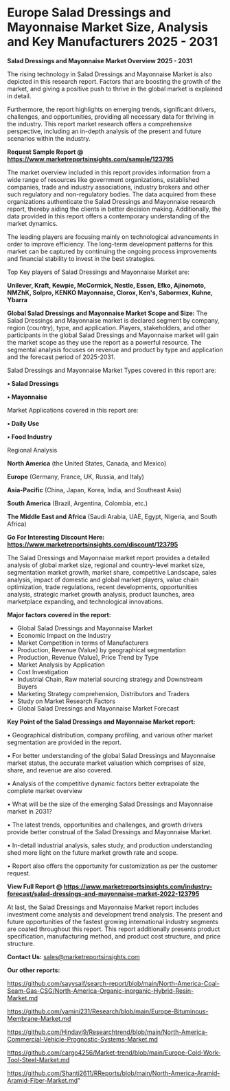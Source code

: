 # Europe Salad Dressings and Mayonnaise Market Size, Analysis and Key Manufacturers 2025 - 2031

<Strong> Salad Dressings and Mayonnaise Market Overview 2025 - 2031</strong>

The rising technology in Salad Dressings and Mayonnaise Market is also depicted in this research report. Factors that are boosting the growth of the market, and giving a positive push to thrive in the global market is explained in detail.

Furthermore, the report highlights on emerging trends, significant drivers, challenges, and opportunities, providing all necessary data for thriving in the industry. This report market research offers a comprehensive perspective, including an in-depth analysis of the present and future scenarios within the industry.

<strong>Request Sample Report @ <a href=https://www.marketreportsinsights.com/sample/123795>https://www.marketreportsinsights.com/sample/123795</a></strong>

The market overview included in this report provides information from a wide range of resources like government organizations, established companies, trade and industry associations, industry brokers and other such regulatory and non-regulatory bodies. The data acquired from these organizations authenticate the Salad Dressings and Mayonnaise research report, thereby aiding the clients in better decision making. Additionally, the data provided in this report offers a contemporary understanding of the market dynamics.

The leading players are focusing mainly on technological advancements in order to improve efficiency. The long-term development patterns for this market can be captured by continuing the ongoing process improvements and financial stability to invest in the best strategies.

Top Key players of Salad Dressings and Mayonnaise Market are:

<strong>Unilever, Kraft, Kewpie, McCormick, Nestle, Essen, Efko, Ajinomoto, NMZhK, Solpro, KENKO Mayonnaise, Clorox, Ken's, Sabormex, Kuhne, Ybarra</strong>

<strong><b>Global Salad Dressings and Mayonnaise Market Scope and Size:</b></strong>
The Salad Dressings and Mayonnaise market is declared segment by company, region (country), type, and application. Players, stakeholders, and other participants in the global Salad Dressings and Mayonnaise market will gain the market scope as they use the report as a powerful resource. The segmental analysis focuses on revenue and product by type and application and the forecast period of 2025-2031.

Salad Dressings and Mayonnaise Market Types covered in this report are:

<strong>• Salad Dressings

• Mayonnaise</strong>

Market Applications covered in this report are:

<strong>• Daily Use

• Food Industry</strong> 

Regional Analysis

<strong>North America</strong> (the United States, Canada, and Mexico)

<strong>Europe</strong> (Germany, France, UK, Russia, and Italy)

<strong>Asia-Pacific</strong> (China, Japan, Korea, India, and Southeast Asia)

<strong>South America</strong> (Brazil, Argentina, Colombia, etc.)

<strong>The Middle East and Africa</strong> (Saudi Arabia, UAE, Egypt, Nigeria, and South Africa)

<strong>Go For Interesting Discount Here: <a href=https://www.marketreportsinsights.com/discount/123795>https://www.marketreportsinsights.com/discount/123795</a></strong>

The Salad Dressings and Mayonnaise market report provides a detailed analysis of global market size, regional and country-level market size, segmentation market growth, market share, competitive Landscape, sales analysis, impact of domestic and global market players, value chain optimization, trade regulations, recent developments, opportunities analysis, strategic market growth analysis, product launches, area marketplace expanding, and technological innovations.

<strong><b>Major factors covered in the report:</b></strong>
<ul>
  <li>Global Salad Dressings and Mayonnaise Market </li>
  <li>Economic Impact on the Industry</li>
  <li>Market Competition in terms of Manufacturers</li>
  <li>Production, Revenue (Value) by geographical segmentation</li>
  <li>Production, Revenue (Value), Price Trend by Type</li>
  <li>Market Analysis by Application</li>
  <li>Cost Investigation</li>
  <li>Industrial Chain, Raw material sourcing strategy and Downstream Buyers</li>
  <li>Marketing Strategy comprehension, Distributors and Traders</li>
  <li>Study on Market Research Factors</li>
  <li>Global Salad Dressings and Mayonnaise Market Forecast</li>
</ul>

<strong><b>Key Point of the Salad Dressings and Mayonnaise Market report:</b></strong>

• Geographical distribution, company profiling, and various other market segmentation are provided in the report.

• For better understanding of the global Salad Dressings and Mayonnaise market status, the accurate market valuation which comprises of size, share, and revenue are also covered.

• Analysis of the competitive dynamic factors better extrapolate the complete market overview

• What will be the size of the emerging Salad Dressings and Mayonnaise market in 2031?

• The latest trends, opportunities and challenges, and growth drivers provide better construal of the Salad Dressings and Mayonnaise Market.

• In-detail industrial analysis, sales study, and production understanding shed more light on the future market growth rate and scope.

• Report also offers the opportunity for customization as per the customer request.

<strong><b>View Full Report @ <a href=https://www.marketreportsinsights.com/industry-forecast/salad-dressings-and-mayonnaise-market-2022-123795>https://www.marketreportsinsights.com/industry-forecast/salad-dressings-and-mayonnaise-market-2022-123795</a></b></strong>


At last, the Salad Dressings and Mayonnaise Market report includes investment come analysis and development trend analysis. The present and future opportunities of the fastest growing international industry segments are coated throughout this report. This report additionally presents product specification, manufacturing method, and product cost structure, and price structure.

<strong>Contact Us:</strong>
sales@marketreportsinsights.com

<strong>Our other reports:</strong>

<a href=https://github.com/sayysaif/search-report/blob/main/North-America-Coal-Seam-Gas-CSG/North-America-Organic-inorganic-Hybrid-Resin-Market.md>https://github.com/sayysaif/search-report/blob/main/North-America-Coal-Seam-Gas-CSG/North-America-Organic-inorganic-Hybrid-Resin-Market.md</a>

<a href=https://github.com/yamini231/Research/blob/main/Europe-Bituminous-Membrane-Market.md>https://github.com/yamini231/Research/blob/main/Europe-Bituminous-Membrane-Market.md</a>

<a href=https://github.com/Hindavi9/Researchtrend/blob/main/North-America-Commercial-Vehicle-Prognostic-Systems-Market.md>https://github.com/Hindavi9/Researchtrend/blob/main/North-America-Commercial-Vehicle-Prognostic-Systems-Market.md</a>

<a href=https://github.com/cargo4256/Market-trend/blob/main/Europe-Cold-Work-Tool-Steel-Market.md>https://github.com/cargo4256/Market-trend/blob/main/Europe-Cold-Work-Tool-Steel-Market.md</a>

<a href=https://github.com/Shanti2611/RReports/blob/main/North-America-Aramid-Aramid-Fiber-Market.md>https://github.com/Shanti2611/RReports/blob/main/North-America-Aramid-Aramid-Fiber-Market.md</a>"
